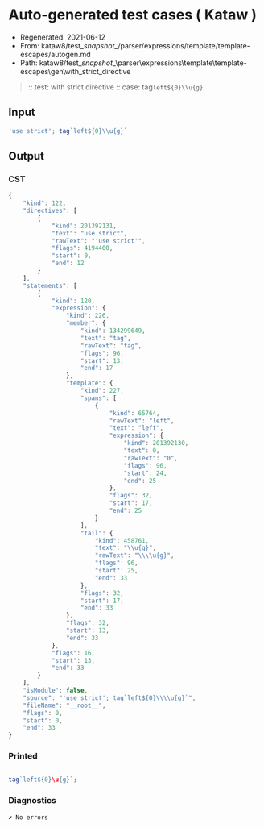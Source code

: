 # Auto-generated test cases ( Kataw )
- Regenerated: 2021-06-12
- From: kataw8/test\__snapshot__/parser/expressions/template/template-escapes/autogen.md
- Path: kataw8/test\__snapshot__\parser\expressions\template\template-escapes\gen\with_strict_directive
> :: test: with strict directive
> :: case: tag`left${0}\\u{g}`
## Input

`````js
'use strict'; tag`left${0}\\u{g}`
`````
## Output

### CST

```javascript
{
    "kind": 122,
    "directives": [
        {
            "kind": 201392131,
            "text": "use strict",
            "rawText": "'use strict'",
            "flags": 4194400,
            "start": 0,
            "end": 12
        }
    ],
    "statements": [
        {
            "kind": 120,
            "expression": {
                "kind": 226,
                "member": {
                    "kind": 134299649,
                    "text": "tag",
                    "rawText": "tag",
                    "flags": 96,
                    "start": 13,
                    "end": 17
                },
                "template": {
                    "kind": 227,
                    "spans": [
                        {
                            "kind": 65764,
                            "rawText": "left",
                            "text": "left",
                            "expression": {
                                "kind": 201392130,
                                "text": 0,
                                "rawText": "0",
                                "flags": 96,
                                "start": 24,
                                "end": 25
                            },
                            "flags": 32,
                            "start": 17,
                            "end": 25
                        }
                    ],
                    "tail": {
                        "kind": 458761,
                        "text": "\\u{g}",
                        "rawText": "\\\\u{g}",
                        "flags": 96,
                        "start": 25,
                        "end": 33
                    },
                    "flags": 32,
                    "start": 17,
                    "end": 33
                },
                "flags": 32,
                "start": 13,
                "end": 33
            },
            "flags": 16,
            "start": 13,
            "end": 33
        }
    ],
    "isModule": false,
    "source": "'use strict'; tag`left${0}\\\\u{g}`",
    "fileName": "__root__",
    "flags": 0,
    "start": 0,
    "end": 33
}
```

### Printed

```javascript

tag`left${0}\u{g}`;
```

### Diagnostics

```javascript
✔ No errors
```

